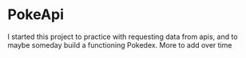 # PokeApi
I started this project to practice with requesting data from apis, and to maybe someday build a functioning Pokedex.
More to add over time

